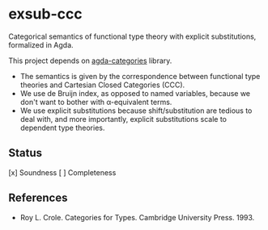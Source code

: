 # exsub-ccc

Categorical semantics of functional type theory with explicit substitutions, formalized in Agda.

This project depends on [agda-categories](https://github.com/agda/agda-categories) library.

- The semantics is given by the correspondence between functional type theories and Cartesian Closed Categories (CCC).
- We use de Bruijn index, as opposed to named variables, because we don't want to bother with α-equivalent terms.
- We use explicit substitutions because shift/substitution are tedious to deal with, and more importantly, explicit substitutions scale to dependent type theories.

## Status

[x] Soundness
[ ] Completeness

## References

- Roy L. Crole. Categories for Types. Cambridge University Press. 1993.
